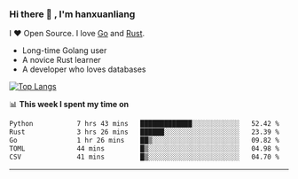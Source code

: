 ### Hi there 👋 , I'm hanxuanliang

<!--
**hanxuanliang/hanxuanliang** is a ✨ _special_ ✨ repository because its `README.md` (this file) appears on your GitHub profile.

Here are some ideas to get you started:

- 🔭 I’m currently working on ...
- 🌱 I’m currently learning ...
- 👯 I’m looking to collaborate on ...
- 🤔 I’m looking for help with ...
- 💬 Ask me about ...
- 📫 How to reach me: ...
- 😄 Pronouns: ...
- ⚡ Fun fact: ...
-->
I ❤ Open Source. I love [Go](https://golang.org) and [Rust](https://www.rust-lang.org/zh-CN/).

* Long-time Golang user
* A novice Rust learner
* A developer who loves databases

[![Top Langs](https://github-readme-stats.vercel.app/api?username=hanxuanliang&show_icons=true&count_private=true&line_height=40)](https://github.com/anuraghazra/github-readme-stats)

📊 **This week I spent my time on**
<!--START_SECTION:waka-->

```txt
Python           7 hrs 43 mins   █████████████░░░░░░░░░░░░   52.42 %
Rust             3 hrs 26 mins   ██████░░░░░░░░░░░░░░░░░░░   23.39 %
Go               1 hr 26 mins    ██▒░░░░░░░░░░░░░░░░░░░░░░   09.82 %
TOML             44 mins         █▒░░░░░░░░░░░░░░░░░░░░░░░   04.98 %
CSV              41 mins         █▒░░░░░░░░░░░░░░░░░░░░░░░   04.70 %
```

<!--END_SECTION:waka-->

***
